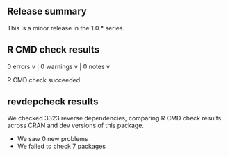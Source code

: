 ## Release summary

This is a minor release in the 1.0.* series.  

## R CMD check results

0 errors v | 0 warnings v | 0 notes v

R CMD check succeeded

## revdepcheck results

We checked 3323 reverse dependencies, comparing R CMD check results across CRAN and dev versions of this package.

 * We saw 0 new problems
 * We failed to check 7 packages

